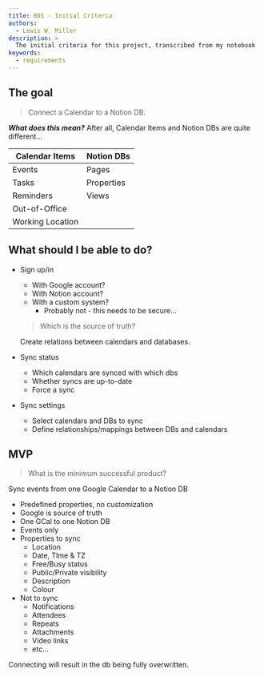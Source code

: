 ```yaml
---
title: 001 - Initial Criteria
authors:
  - Lewis W. Miller
description: >
  The initial criteria for this project, transcribed from my notebook
keywords:
  - requirements
---
```


## The goal

> Connect a Calendar to a Notion DB.

**_What does this mean?_** After all, Calendar Items and Notion DBs are quite different...

| Calendar Items   | Notion DBs |
|------------------|------------|
| Events           | Pages      |
| Tasks            | Properties |
| Reminders        | Views      |
| Out-of-Office    |            |
| Working Location |            |

## What should I be able to do?

- Sign up/in

  - With Google account?
  - With Notion account?
  - With a custom system?
    - Probably not - this needs to be secure...

  > Which is the source of truth?

  Create relations between calendars and databases.

- Sync status

  - Which calendars are synced with which dbs
  - Whether syncs are up-to-date
  - Force a sync

- Sync settings
  - Select calendars and DBs to sync
  - Define relationships/mappings between DBs and calendars

## MVP

> What is the minimum successful product?

Sync events from one Google Calendar to a Notion DB

- Predefined properties, no customization
- Google is source of truth
- One GCal to one Notion DB
- Events only
- Properties to sync
  - Location
  - Date, TIme & TZ
  - Free/Busy status
  - Public/Private visibility
  - Description
  - Colour
- Not to sync
  - Notifications
  - Attendees
  - Repeats
  - Attachments
  - Video links
  - etc...

Connecting will result in the db being fully overwritten.
